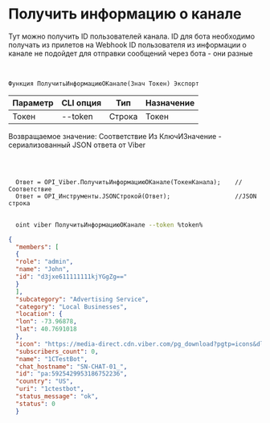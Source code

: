 ﻿---
sidebar_position: 2
---

# Получить информацию о канале
Тут можно получить ID пользователей канала. ID для бота необходимо получать из прилетов на Webhook ID пользователя из информации о канале не подойдет для отправки сообщений через бота - они разные


<br/>


`Функция ПолучитьИнформациюОКанале(Знач Токен) Экспорт`

  | Параметр | CLI опция | Тип | Назначение |
  |-|-|-|-|
  | Токен | --token | Строка | Токен |

  
  Возвращаемое значение:   Соответствие Из КлючИЗначение - сериализованный JSON ответа от Viber

<br/>




```bsl title="Пример кода"
  
  Ответ = OPI_Viber.ПолучитьИнформациюОКанале(ТокенКанала);    //Соответствие
  Ответ = OPI_Инструменты.JSONСтрокой(Ответ);                  //JSON строка
```
	


```sh title="Пример команды CLI"
    
  oint viber ПолучитьИнформациюОКанале --token %token%

```

```json title="Результат"
{
  "members": [
  {
  "role": "admin",
  "name": "John",
  "id": "d3jxe611111111kjYGgZg=="
  }
  ],
  "subcategory": "Advertising Service",
  "category": "Local Businesses",
  "location": {
  "lon": -73.96878,
  "lat": 40.7691018
  },
  "icon": "https://media-direct.cdn.viber.com/pg_download?pgtp=icons&dlid=0-04-01-05bfe24da13dddf32cf52976b099dc6965c03300763e6a9316de26986e5dea05&fltp=jpg&imsz=0000",
  "subscribers_count": 0,
  "name": "1CTestBot",
  "chat_hostname": "SN-CHAT-01_",
  "id": "pa:5925429953186752236",
  "country": "US",
  "uri": "1ctestbot",
  "status_message": "ok",
  "status": 0
  }
```
